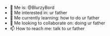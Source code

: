 - 👋 Me is: @BlurzyBord
- 👀 Me interested in: ur father
- 🌱 Me currently learning: how to do ur father
- 💞️ Me looking to collaborate on: doing ur father
- 📫 How to reach me: talk to ur father

